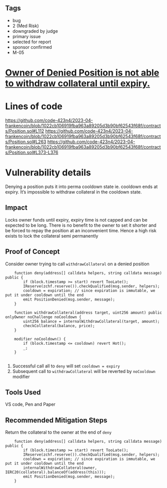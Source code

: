 ## Tags

- bug
- 2 (Med Risk)
- downgraded by judge
- primary issue
- selected for report
- sponsor confirmed
- M-05

# [Owner of Denied Position is not able to withdraw collateral until expiry.](https://github.com/code-423n4/2023-04-frankencoin-findings/issues/874) 

# Lines of code

https://github.com/code-423n4/2023-04-frankencoin/blob/1022cb106919fba963a89205d3b90bf62543f68f/contracts/Position.sol#L112
https://github.com/code-423n4/2023-04-frankencoin/blob/1022cb106919fba963a89205d3b90bf62543f68f/contracts/Position.sol#L263
https://github.com/code-423n4/2023-04-frankencoin/blob/1022cb106919fba963a89205d3b90bf62543f68f/contracts/Position.sol#L373-L376


# Vulnerability details

Denying a position puts it into perma cooldown state ie. cooldown ends at expiry. It’s impossible to withdraw collateral in the cooldown state. 

## Impact
Locks owner funds until expiry, expiry time is not capped and can be expected to be long. There is no benefit to the owner to set it shorter and be forced to repay the position at an inconvenient time. Hence a high risk exists to lock the collateral semi permanently

## Proof of Concept
Consider owner trying to call `withdrawCollateral` on a denied position
```
    function deny(address[] calldata helpers, string calldata message) public {
        if (block.timestamp >= start) revert TooLate();
        IReserve(zchf.reserve()).checkQualified(msg.sender, helpers);
        cooldown = expiration; // since expiration is immutable, we put it under cooldown until the end
        emit PositionDenied(msg.sender, message);
    }

    function withdrawCollateral(address target, uint256 amount) public onlyOwner noChallenge noCooldown {
        uint256 balance = internalWithdrawCollateral(target, amount);
        checkCollateral(balance, price);
    }

    modifier noCooldown() {
        if (block.timestamp <= cooldown) revert Hot();
        _;
    }


```
1. Successful call all to `deny` will set `cooldown = expiry`
2. Subsequent call to `withdrawCollateral` will be reverted by `noCooldown` modifier

## Tools Used
VS code, Pen and Paper

## Recommended Mitigation Steps
Return the collateral to the owner at the end of `deny`
```
    function deny(address[] calldata helpers, string calldata message) public {
        if (block.timestamp >= start) revert TooLate();
        IReserve(zchf.reserve()).checkQualified(msg.sender, helpers);
        cooldown = expiration; // since expiration is immutable, we put it under cooldown until the end
        internalWithdrawCollateral(owner, IERC20(collateral).balanceOf(address(this)));
        emit PositionDenied(msg.sender, message);
    }
```